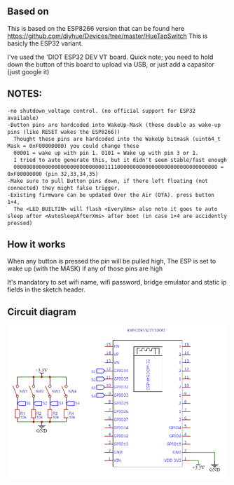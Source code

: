 ## Based on
This is based on the ESP8266 version that can be found here https://github.com/diyhue/Devices/tree/master/HueTapSwitch
This is basicly the ESP32 variant.

I've used the 'DIOT ESP32 DEV V1' board. Quick note; you need to hold down the button of this board to upload via USB, or just add a capasitor (just google it)

## NOTES:
    -no shutdown_voltage control. (no official support for ESP32 available)
    -Button pins are hardcoded into WakeUp-Mask (these double as wake-up pins (like RESET wakes the ESP8266))
      Thought these pins are hardcoded into the WakeUp bitmask (uint64_t Mask = 0xF00000000) you could change these
      00001 = wake up with pin 1. 0101 = Wake up with pin 3 or 1.
      I tried to auto generate this, but it didn't seem stable/fast enough
      00000000000000000000000000000111100000000000000000000000000000000 = 0xF00000000 (pin 32,33,34,35)
    -Make sure to pull Button pins down, if there left floating (not connected) they might false trigger.
    -Existing firmware can be updated Over the Air (OTA). press button 1+4,
      The <LED_BUILTIN> will flash <EveryXms> also note it goes to auto sleep after <AutoSleepAfterXms> after boot (in case 1+4 are accidently pressed)


## How it works

When any button is pressed the pin will be pulled high, The ESP is set to wake up (with the MASK) if any of those pins are high

It's mandatory to set wifi name, wifi password, bridge emulator and static ip fields in the sketch header.

## Circuit diagram

![Circuit Diagram](https://raw.githubusercontent.com/diyhue/Devices/master/HueTapSwitch/ESP32/Schematic.png)